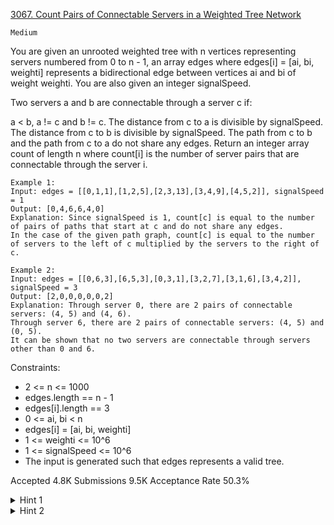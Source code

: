 [3067. Count Pairs of Connectable Servers in a Weighted Tree Network](https://leetcode.com/problems/count-pairs-of-connectable-servers-in-a-weighted-tree-network/)

`Medium`

You are given an unrooted weighted tree with n vertices representing servers numbered from 0 to n - 1, an array edges where edges[i] = [ai, bi, weighti] represents a bidirectional edge between vertices ai and bi of weight weighti. You are also given an integer signalSpeed.

Two servers a and b are connectable through a server c if:

a < b, a != c and b != c.
The distance from c to a is divisible by signalSpeed.
The distance from c to b is divisible by signalSpeed.
The path from c to b and the path from c to a do not share any edges.
Return an integer array count of length n where count[i] is the number of server pairs that are connectable through the server i.

```
Example 1:
Input: edges = [[0,1,1],[1,2,5],[2,3,13],[3,4,9],[4,5,2]], signalSpeed = 1
Output: [0,4,6,6,4,0]
Explanation: Since signalSpeed is 1, count[c] is equal to the number of pairs of paths that start at c and do not share any edges.
In the case of the given path graph, count[c] is equal to the number of servers to the left of c multiplied by the servers to the right of c.

Example 2:
Input: edges = [[0,6,3],[6,5,3],[0,3,1],[3,2,7],[3,1,6],[3,4,2]], signalSpeed = 3
Output: [2,0,0,0,0,0,2]
Explanation: Through server 0, there are 2 pairs of connectable servers: (4, 5) and (4, 6).
Through server 6, there are 2 pairs of connectable servers: (4, 5) and (0, 5).
It can be shown that no two servers are connectable through servers other than 0 and 6.
``` 

Constraints:

- 2 <= n <= 1000
- edges.length == n - 1
- edges[i].length == 3
- 0 <= ai, bi < n
- edges[i] = [ai, bi, weighti]
- 1 <= weighti <= 10^6
- 1 <= signalSpeed <= 10^6
- The input is generated such that edges represents a valid tree.

Accepted
4.8K
Submissions
9.5K
Acceptance Rate
50.3%

<details>
<summary>Hint 1</summary>

Take each node as the root of the tree, run DFS, and save for each node i, the number of nodes in the subtree rooted at i whose distance to the root is divisible by signalSpeed.

</details>
<details>
<summary>Hint 2</summary>

If the root has m children named c1, c2, …, cm that respectively have num[c1], num[c2], …, num[cm] nodes in their subtrees whose distance is divisible by signalSpeed. Then, there are ((S - num[ci]) * num[ci]) / 2that are connectable through the root that we have fixed, where S is the sum of num[ci].

</details>
